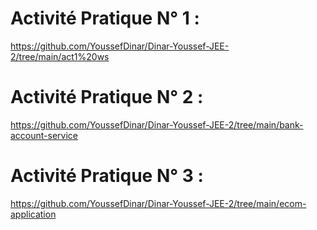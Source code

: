 # Activité Pratique N° 1 : 
https://github.com/YoussefDinar/Dinar-Youssef-JEE-2/tree/main/act1%20ws

# Activité Pratique N° 2 :
https://github.com/YoussefDinar/Dinar-Youssef-JEE-2/tree/main/bank-account-service

# Activité Pratique N° 3 :
https://github.com/YoussefDinar/Dinar-Youssef-JEE-2/tree/main/ecom-application

